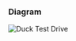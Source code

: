 ### Diagram
![Duck Test Drive](https://user-images.githubusercontent.com/30439829/150859829-035dfd6d-ef7e-4ead-8954-ac17df30a311.png)
